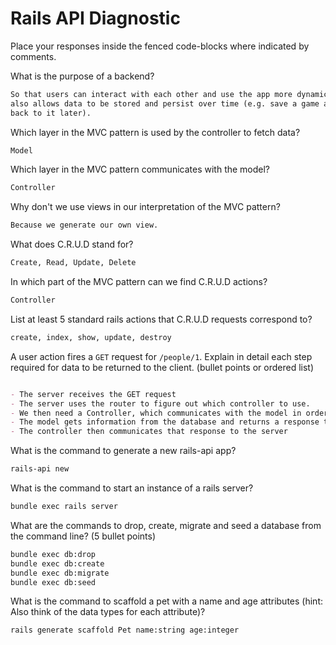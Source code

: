 # Rails API Diagnostic

Place your responses inside the fenced code-blocks where indicated by comments.

What is the purpose of a backend?

```md
So that users can interact with each other and use the app more dynamically. It
also allows data to be stored and persist over time (e.g. save a game and come
back to it later).
```

Which layer in the MVC pattern is used by the controller to fetch data?

```md
Model
```

Which layer in the MVC pattern communicates with the model?

```md
Controller
```

Why don't we use views in our interpretation of the MVC pattern?

```md
Because we generate our own view.
```

What does C.R.U.D stand for?

```md
Create, Read, Update, Delete
```

In which part of the MVC pattern can we find C.R.U.D actions?

```md
Controller
```

List at least 5 standard rails actions that C.R.U.D requests correspond to?

```md
create, index, show, update, destroy
```

A user action fires a `GET` request for `/people/1`. Explain in detail each step
required for data to be returned to the client. (bullet points or ordered list)

```md

- The server receives the GET request
- The server uses the router to figure out which controller to use.
- We then need a Controller, which communicates with the model in order to respond to the request
- The model gets information from the database and returns a response to the Controller
- The controller then communicates that response to the server
```

What is the command to generate a new rails-api app?

```bash
rails-api new
```

What is the command to start an instance of a rails server?

```bash
bundle exec rails server
```

What are the commands to drop, create, migrate and seed a database from the command
line? (5 bullet points)

```bash
bundle exec db:drop
bundle exec db:create
bundle exec db:migrate
bundle exec db:seed
```

What is the command to scaffold a pet with a name and age attributes (hint:
Also think of the data types for each attribute)?

```bash
rails generate scaffold Pet name:string age:integer
```
